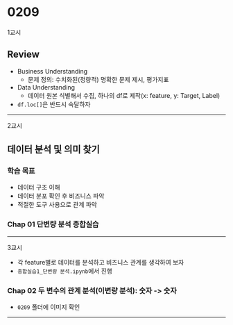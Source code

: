 # 0209
1교시
## Review
- Business Understanding
    - 문제 정의: 수치화된(정량적) 명확한 문제 제시, 평가지표
- Data Understanding
    - 데이터 원본 식별해서 수집, 하나의 df로 제작(x: feature, y: Target, Label)
- ``df.loc[]``은 반드시 숙달하자
---
2교시
## 데이터 분석 및 의미 찾기

### 학습 목표
- 데이터 구조 이해
- 데이터 분포 확인 후 비즈니스 파악
- 적절한 도구 사용으로 관계 파악

### Chap 01 단변량 분석 종합실습
---
3교시
- 각 feature별로 데이터를 분석하고 비즈니스 관계를 생각하여 보자
- ``종합실습1_단변량 분석.ipynb``에서 진행

### Chap 02 두 변수의 관계 분석(이변량 분석): 숫자 -> 숫자
- ``0209`` 폴더에 이미지 확인
---
